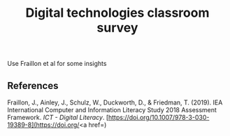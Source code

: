 ﻿---
backlinks:
- title: Teaching Digital Technologies
  url: /sense/Teaching/Digital_Technologies/teaching-digital-technologies.html
tags: teaching-digital-technologies
title: Digital technologies classroom survey
type: note
---
Use Fraillon et al for some insights

## References

Fraillon, J., Ainley, J., Schulz, W., Duckworth, D., & Friedman, T. (2019). IEA International Computer and Information Literacy Study 2018 Assessment Framework. *ICT - Digital Literacy*. [https://doi.org/<a href="https://doi.org/10.1007/978-3-030-19389-8">10.1007/978-3-030-19389-8](https://doi.org/<a href=)